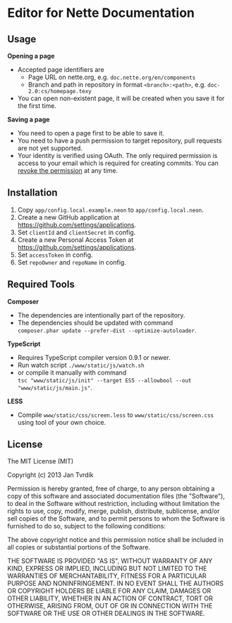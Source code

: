 Editor for Nette Documentation
==============================


Usage
-----

**Opening a page**

* Accepted page identifiers are
	* Page URL on nette.org, e.g. `doc.nette.org/en/components`
	* Branch and path in repository in format `<branch>:<path>`, e.g. `doc-2.0:cs/homepage.texy`
* You can open non-existent page, it will be created when you save it for the first time.

**Saving a page**

* You need to open a page first to be able to save it.
* You need to have a push permission to target repository, pull requests are not yet supported.
* Your identity is verified using OAuth. The only required permission is access to your email which is required for
creating commits. You can [revoke the permission](https://github.com/settings/applications) at any time.


Installation
------------

1. Copy `app/config.local.example.neon` to `app/config.local.neon`.
2. Create a new GitHub application at https://github.com/settings/applications.
3. Set `clientId` and `clientSecret` in config.
4. Create a new Personal Access Token at https://github.com/settings/applications.
5. Set `accessToken` in config.
6. Set `repoOwner` and `repoName` in config.


Required Tools
--------------

**Composer**

* The dependencies are intentionally part of the repository.
* The dependencies should be updated with command<br>`composer.phar update --prefer-dist --optimize-autoloader`.


**TypeScript**

* Requires TypeScript compiler version 0.9.1 or newer.
* Run watch script `./www/static/js/watch.sh`
* or compile it manually with command<br>`tsc "www/static/js/init" --target ES5 --allowbool --out "www/static/js/main.js"`.

**LESS**

* Compile `www/static/css/screen.less` to `www/static/css/screen.css` using tool of your own choice.


License
-------

The MIT License (MIT)

Copyright (c) 2013 Jan Tvrdík

Permission is hereby granted, free of charge, to any person obtaining a copy
 of this software and associated documentation files (the "Software"), to deal
 in the Software without restriction, including without limitation the rights
 to use, copy, modify, merge, publish, distribute, sublicense, and/or sell
 copies of the Software, and to permit persons to whom the Software is
 furnished to do so, subject to the following conditions:

The above copyright notice and this permission notice shall be included in
 all copies or substantial portions of the Software.

THE SOFTWARE IS PROVIDED "AS IS", WITHOUT WARRANTY OF ANY KIND, EXPRESS OR
 IMPLIED, INCLUDING BUT NOT LIMITED TO THE WARRANTIES OF MERCHANTABILITY,
 FITNESS FOR A PARTICULAR PURPOSE AND NONINFRINGEMENT. IN NO EVENT SHALL THE
 AUTHORS OR COPYRIGHT HOLDERS BE LIABLE FOR ANY CLAIM, DAMAGES OR OTHER
 LIABILITY, WHETHER IN AN ACTION OF CONTRACT, TORT OR OTHERWISE, ARISING FROM,
 OUT OF OR IN CONNECTION WITH THE SOFTWARE OR THE USE OR OTHER DEALINGS IN
 THE SOFTWARE.

